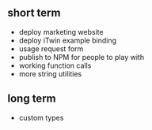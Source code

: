 ## short term

- deploy marketing website
- deploy iTwin example binding
- usage request form
- publish to NPM for people to play with
- working function calls
- more string utilities

## long term
- custom types 
